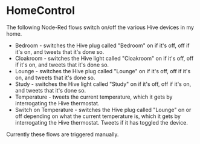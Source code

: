 # HomeControl
The following Node-Red flows switch on/off the various Hive devices in my home.
* Bedroom - switches the Hive plug called "Bedroom" on if it's off, off if it's on, and tweets that it's done so.
* Cloakroom - switches the Hive light called "Cloakroom" on if it's off, off if it's on, and tweets that it's done so.
* Lounge - switches the Hive plug called "Lounge" on if it's off, off if it's on, and tweets that it's done so.
* Study - switches the Hive light called "Study" on if it's off, off if it's on, and tweets that it's done so.
* Temperature - tweets the current temperature, which it gets by interrogating the Hive thermostat.
* Switch on Temperature - switches the Hive plug called "Lounge" on or off depending on what the current temperature is, which it gets by interrogating the Hive thermostat. Tweets if it has toggled the device.

Currently these flows are triggered manually.
